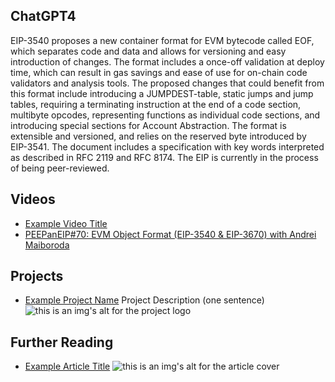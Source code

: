 ## ChatGPT4

EIP-3540 proposes a new container format for EVM bytecode called EOF, which separates code and data and allows for versioning and easy introduction of changes. The format includes a once-off validation at deploy time, which can result in gas savings and ease of use for on-chain code validators and analysis tools. The proposed changes that could benefit from this format include introducing a JUMPDEST-table, static jumps and jump tables, requiring a terminating instruction at the end of a code section, multibyte opcodes, representing functions as individual code sections, and introducing special sections for Account Abstraction. The format is extensible and versioned, and relies on the reserved byte introduced by EIP-3541. The document includes a specification with key words interpreted as described in RFC 2119 and RFC 8174. The EIP is currently in the process of being peer-reviewed.

## Videos

- [Example Video Title](https://www.youtube.com/watch?v=TDGq4aeevgY)
- [PEEPanEIP#70: EVM Object Format (EIP-3540 & EIP-3670) with Andrei Maiboroda](https://www.youtube.com/watch?v=GMeRA-xPp-E&list=PL4cwHXAawZxqu0PKKyMzG_3BJV_xZTi1F&index=43)

## Projects

- [Example Project Name](https://xxxx.xxx/xxxxx) Project Description (one sentence) ![this is an img's alt for the project logo](https://xxxx.xxx/project-logo.xxx)

## Further Reading

- [Example Article Title](https://xxxx.xxx/xxxxx) ![this is an img's alt for the article cover](https://xxxx.xxx/article-cover.xxx)
